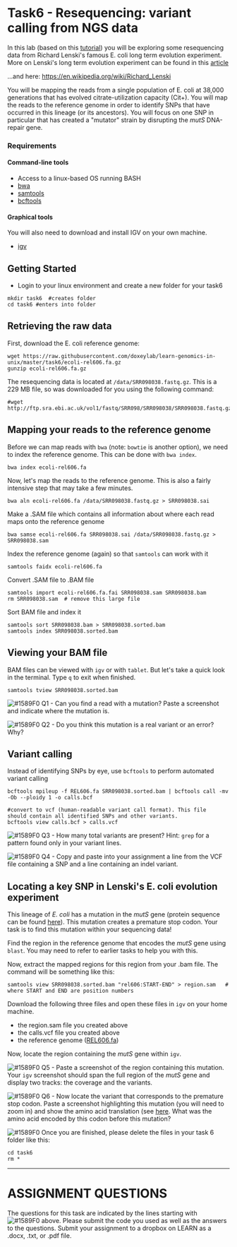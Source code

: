 # Task6 - Resequencing: variant calling from NGS data

In this lab (based on this [tutorial](https://angus.readthedocs.io/en/2014/variant.html)) you will be exploring some resequencing data from Richard Lenski's famous E. coli long term evolution experiment.
More on Lenski's long term evolution experiment can be found in this [article](http://www.nature.com/nature/journal/v489/n7417/full/nature11514.html)

...and here: https://en.wikipedia.org/wiki/Richard_Lenski

You will be mapping the reads from a single population of E. coli at 38,000 generations that has evolved citrate-utilization capacity (Cit+). You will map the reads to the reference genome in order to identify SNPs that have occurred in this lineage (or its ancestors). You will focus on one SNP in particular that has created a "mutator" strain by disrupting the <i>mutS</i> DNA-repair gene.


### Requirements

#### Command-line tools
* Access to a linux-based OS running BASH
* [bwa](http://bio-bwa.sourceforge.net/)
* [samtools](http://samtools.sourceforge.net/)
* [bcftools](https://samtools.github.io/bcftools/bcftools.html)

#### Graphical tools

You will also need to download and install IGV on your own machine.

* [igv](http://software.broadinstitute.org/software/igv/)


## Getting Started

* Login to your linux environment and create a new folder for your task6

```
mkdir task6  #creates folder
cd task6 #enters into folder
```

## Retrieving the raw data

First, download the E. coli reference genome:

```
wget https://raw.githubusercontent.com/doxeylab/learn-genomics-in-unix/master/task6/ecoli-rel606.fa.gz
gunzip ecoli-rel606.fa.gz
```

The resequencing data is located at `/data/SRR098038.fastq.gz`. This is a 229 MB file, so was downloaded for you using the following command:

```
#wget http://ftp.sra.ebi.ac.uk/vol1/fastq/SRR098/SRR098038/SRR098038.fastq.gz
```


## Mapping your reads to the reference genome


Before we can map reads with `bwa` (note: `bowtie` is another option), we need to index the reference genome. This can be done with `bwa index`.

```
bwa index ecoli-rel606.fa
```

Now, let's map the reads to the reference genome. This is also a fairly intensive step that may take a few minutes.

```
bwa aln ecoli-rel606.fa /data/SRR098038.fastq.gz > SRR098038.sai
```

Make a .SAM file which contains all information about where each read maps onto the reference genome

```
bwa samse ecoli-rel606.fa SRR098038.sai /data/SRR098038.fastq.gz > SRR098038.sam
```

Index the reference genome (again) so that `samtools` can work with it

```
samtools faidx ecoli-rel606.fa
```

Convert .SAM file to .BAM file

```
samtools import ecoli-rel606.fa.fai SRR098038.sam SRR098038.bam
rm SRR098038.sam  # remove this large file
```

Sort BAM file and index it

```
samtools sort SRR098038.bam > SRR098038.sorted.bam
samtools index SRR098038.sorted.bam
```

## Viewing your BAM file

BAM files can be viewed with `igv` or with `tablet`. But let's take a quick look in the terminal. Type `q` to exit when finished.

```
samtools tview SRR098038.sorted.bam
```

![#1589F0](https://placehold.it/15/1589F0/000000?text=+) Q1 - Can you find a read with a mutation? Paste a screenshot and indicate where the mutation is. 

![#1589F0](https://placehold.it/15/1589F0/000000?text=+) Q2 - Do you think this mutation is a real variant or an error? Why?


## Variant calling

Instead of identifying SNPs by eye, use `bcftools` to perform automated variant calling

```
bcftools mpileup -f REL606.fa SRR098038.sorted.bam | bcftools call -mv -Ob --ploidy 1 -o calls.bcf

#convert to vcf (human-readable variant call format). This file should contain all identified SNPs and other variants.
bcftools view calls.bcf > calls.vcf

```

![#1589F0](https://placehold.it/15/1589F0/000000?text=+) Q3 - How many total variants are present? Hint: `grep` for a pattern found only in your variant lines.

![#1589F0](https://placehold.it/15/1589F0/000000?text=+) Q4 - Copy and paste into your assignment a line from the VCF file containing a SNP and a line containing an indel variant.


## Locating a key SNP in Lenski's E. coli evolution experiment

This lineage of <i>E. coli</i> has a mutation in the <i>mutS</i> gene (protein sequence can be found [here](https://www.uniprot.org/uniprot/P23909.fasta)). This mutation creates a premature stop codon. Your task is to find this mutation within your sequencing data!

Find the region in the reference genome that encodes the <i>mutS</i> gene using `blast`. You may need to refer to earlier tasks to help you with this.

Now, extract the mapped regions for this region from your .bam file. The command will be something like this:

```
samtools view SRR098038.sorted.bam "rel606:START-END" > region.sam   # where START and END are position numbers
```


Download the following three files and open these files in `igv` on your home machine.

- the region.sam file you created above
- the calls.vcf file you created above
- the reference genome ([REL606.fa](http://athyra.idyll.org/~t/REL606.fa.gz))

Now, locate the region containing the <i>mutS</i> gene within `igv`.

![#1589F0](https://placehold.it/15/1589F0/000000?text=+) Q5 - Paste a screenshot of the region containing this mutation. Your `igv` screenshot should span the full region of the <i>mutS</i> gene and display two tracks: the coverage and the variants.

![#1589F0](https://placehold.it/15/1589F0/000000?text=+) Q6 - Now locate the variant that corresponds to the premature stop codon. Paste a screenshot highlighting this mutation (you will need to zoom in) and show the amino acid translation (see [here](https://software.broadinstitute.org/software/igv/sequence_track_options). What was the amino acid encoded by this codon before this mutation?


![#1589F0](https://placehold.it/15/1589F0/000000?text=+) Once you are finished, please delete the files in your task 6 folder like this:

```
cd task6
rm *
```



---

# ASSIGNMENT QUESTIONS

The questions for this task are indicated by the lines starting with ![#1589F0](https://placehold.it/15/1589F0/000000?text=+) above.
Please submit the code you used as well as the answers to the questions. Submit your assignment to a dropbox on LEARN as a .docx, .txt, or .pdf file.



